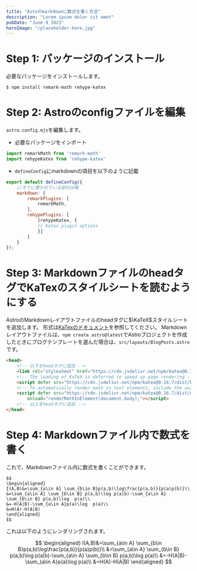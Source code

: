 ```yaml
---
title: "Astoのmarkdownに数式を書く方法"
description: "Lorem ipsum dolor sit amet"
pubDate: "June 9 2023"
heroImage: "/placeholder-hero.jpg"
---
```


# Step 1: パッケージのインストール
必要なパッケージをインストールします。
```
$ npm install remark-math rehype-katex
```

# Step 2: Astroのconfigファイルを編集
`astro.config.mjs`を編集します。

- 必要なパッケージをインポート
```javascript
import remarkMath from 'remark-math'
import rehypeKatex from 'rehype-katex'
```

- `defineConfig`にmarkdownの項目を以下のように記載
```javascript
export default defineConfig({
    //すでに書かれている部分は略
    markdown: {
        remarkPlugins: [
            remarkMath,
        ],
        rehypePlugins: [
            [rehypeKatex, {
            // Katex plugin options
            }]
        ]
    }
});
```

# Step 3: MarkdownファイルのheadタグでKaTexのスタイルシートを読むようにする
AstroのMarkdownレイアウトファイルのheadタグに$\KaTeX$スタイルシートを追加します。
形式は[KaTexのドキュメント](https://katex.org/docs/browser.html)を参照してください。
Markdownレイアウトファイルは、`npm create astro@latest`でAstroブロジェクトを作成したときにブログテンプレートを選んだ場合は、`src/layouts/BlogPosts.astro`です。

```html
<head>
    <!-- 以下をheadタグに追加 -->
    <link rel="stylesheet" href="https://cdn.jsdelivr.net/npm/katex@0.16.7/dist/katex.min.css" integrity="sha384-3UiQGuEI4TTMaFmGIZumfRPtfKQ3trwQE2JgosJxCnGmQpL/lJdjpcHkaaFwHlcI" crossorigin="anonymous">
    <!-- The loading of KaTeX is deferred to speed up page rendering -->
    <script defer src="https://cdn.jsdelivr.net/npm/katex@0.16.7/dist/katex.min.js" integrity="sha384-G0zcxDFp5LWZtDuRMnBkk3EphCK1lhEf4UEyEM693ka574TZGwo4IWwS6QLzM/2t" crossorigin="anonymous"></script>
    <!-- To automatically render math in text elements, include the auto-render extension: -->
    <script defer src="https://cdn.jsdelivr.net/npm/katex@0.16.7/dist/contrib/auto-render.min.js" integrity="sha384-+VBxd3r6XgURycqtZ117nYw44OOcIax56Z4dCRWbxyPt0Koah1uHoK0o4+/RRE05" crossorigin="anonymous"
        onload="renderMathInElement(document.body);"></script>
    <!-- 以上をheadタグに追加 -->
</head>
```

# Step 4: Markdownファイル内で数式を書く
これで、Markdownファイル内に数式を書くことができます。

```
$$
\begin{aligned}
I(A,B)&=\sum_{a\in A} \sum_{b\in B}p(a,b)\log\frac{p(a,b)}{p(a)p(b)}\\
&=\sum_{a\in A} \sum_{b\in B} p(a,b)\log p(a|b)-\sum_{a\in A} \sum_{b\in B} p(a,b)\log  p(a)\\
&=-H(A|B)-\sum_{a\in A}p(a)\log  p(a)\\
&=H(A)-H(A|B)
\end{aligned}
$$
```

これは以下のようにレンダリングされます。

$$
\begin{aligned}
I(A,B)&=\sum_{a\in A} \sum_{b\in B}p(a,b)\log\frac{p(a,b)}{p(a)p(b)}\\
&=\sum_{a\in A} \sum_{b\in B} p(a,b)\log p(a|b)-\sum_{a\in A} \sum_{b\in B} p(a,b)\log  p(a)\\
&=-H(A|B)-\sum_{a\in A}p(a)\log  p(a)\\
&=H(A)-H(A|B)
\end{aligned}
$$
